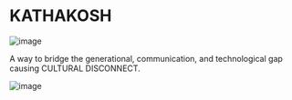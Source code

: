 <h1>KATHAKOSH</h1>

![image](https://github.com/PunamDahal/KathaKosh/assets/104304324/bd877a41-16dd-458e-8c7c-6f462f2b606b)

A way to bridge the generational, communication, and technological gap causing CULTURAL DISCONNECT.

![image](https://github.com/PunamDahal/KathaKosh/assets/104304324/2669f6c8-4a69-4565-98f8-eedf9eccd131)



